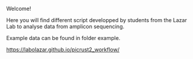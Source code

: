 Welcome! 

Here you will find different script developped by students from the Lazar Lab to analyse data from amplicon sequencing. 

Example data can be found in folder example. 

https://labolazar.github.io/picrust2_workflow/


